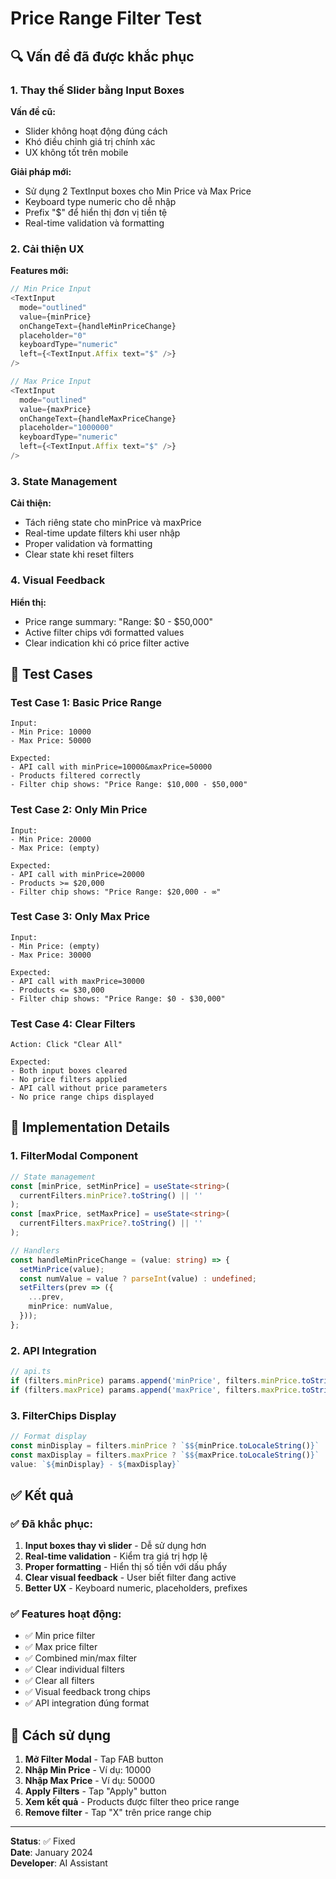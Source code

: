 # Price Range Filter Test

## 🔍 Vấn đề đã được khắc phục

### 1. Thay thế Slider bằng Input Boxes

**Vấn đề cũ:**
- Slider không hoạt động đúng cách
- Khó điều chỉnh giá trị chính xác
- UX không tốt trên mobile

**Giải pháp mới:**
- Sử dụng 2 TextInput boxes cho Min Price và Max Price
- Keyboard type numeric cho dễ nhập
- Prefix "$" để hiển thị đơn vị tiền tệ
- Real-time validation và formatting

### 2. Cải thiện UX

**Features mới:**
```typescript
// Min Price Input
<TextInput
  mode="outlined"
  value={minPrice}
  onChangeText={handleMinPriceChange}
  placeholder="0"
  keyboardType="numeric"
  left={<TextInput.Affix text="$" />}
/>

// Max Price Input  
<TextInput
  mode="outlined"
  value={maxPrice}
  onChangeText={handleMaxPriceChange}
  placeholder="1000000"
  keyboardType="numeric"
  left={<TextInput.Affix text="$" />}
/>
```

### 3. State Management

**Cải thiện:**
- Tách riêng state cho minPrice và maxPrice
- Real-time update filters khi user nhập
- Proper validation và formatting
- Clear state khi reset filters

### 4. Visual Feedback

**Hiển thị:**
- Price range summary: "Range: $0 - $50,000"
- Active filter chips với formatted values
- Clear indication khi có price filter active

## 🧪 Test Cases

### Test Case 1: Basic Price Range
```
Input:
- Min Price: 10000
- Max Price: 50000

Expected:
- API call with minPrice=10000&maxPrice=50000
- Products filtered correctly
- Filter chip shows: "Price Range: $10,000 - $50,000"
```

### Test Case 2: Only Min Price
```
Input:
- Min Price: 20000
- Max Price: (empty)

Expected:
- API call with minPrice=20000
- Products >= $20,000
- Filter chip shows: "Price Range: $20,000 - ∞"
```

### Test Case 3: Only Max Price
```
Input:
- Min Price: (empty)
- Max Price: 30000

Expected:
- API call with maxPrice=30000
- Products <= $30,000
- Filter chip shows: "Price Range: $0 - $30,000"
```

### Test Case 4: Clear Filters
```
Action: Click "Clear All"

Expected:
- Both input boxes cleared
- No price filters applied
- API call without price parameters
- No price range chips displayed
```

## 🔧 Implementation Details

### 1. FilterModal Component
```typescript
// State management
const [minPrice, setMinPrice] = useState<string>(
  currentFilters.minPrice?.toString() || ''
);
const [maxPrice, setMaxPrice] = useState<string>(
  currentFilters.maxPrice?.toString() || ''
);

// Handlers
const handleMinPriceChange = (value: string) => {
  setMinPrice(value);
  const numValue = value ? parseInt(value) : undefined;
  setFilters(prev => ({
    ...prev,
    minPrice: numValue,
  }));
};
```

### 2. API Integration
```typescript
// api.ts
if (filters.minPrice) params.append('minPrice', filters.minPrice.toString());
if (filters.maxPrice) params.append('maxPrice', filters.maxPrice.toString());
```

### 3. FilterChips Display
```typescript
// Format display
const minDisplay = filters.minPrice ? `$${minPrice.toLocaleString()}` : '$0';
const maxDisplay = filters.maxPrice ? `$${maxPrice.toLocaleString()}` : '∞';
value: `${minDisplay} - ${maxDisplay}`
```

## ✅ Kết quả

### ✅ Đã khắc phục:
1. **Input boxes thay vì slider** - Dễ sử dụng hơn
2. **Real-time validation** - Kiểm tra giá trị hợp lệ
3. **Proper formatting** - Hiển thị số tiền với dấu phẩy
4. **Clear visual feedback** - User biết filter đang active
5. **Better UX** - Keyboard numeric, placeholders, prefixes

### ✅ Features hoạt động:
- ✅ Min price filter
- ✅ Max price filter  
- ✅ Combined min/max filter
- ✅ Clear individual filters
- ✅ Clear all filters
- ✅ Visual feedback trong chips
- ✅ API integration đúng format

## 🚀 Cách sử dụng

1. **Mở Filter Modal** - Tap FAB button
2. **Nhập Min Price** - Ví dụ: 10000
3. **Nhập Max Price** - Ví dụ: 50000  
4. **Apply Filters** - Tap "Apply" button
5. **Xem kết quả** - Products được filter theo price range
6. **Remove filter** - Tap "X" trên price range chip

---

**Status**: ✅ Fixed  
**Date**: January 2024  
**Developer**: AI Assistant 
